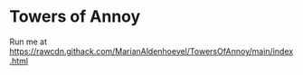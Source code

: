 # Towers of Annoy

Run me at https://rawcdn.githack.com/MarianAldenhoevel/TowersOfAnnoy/main/index.html
